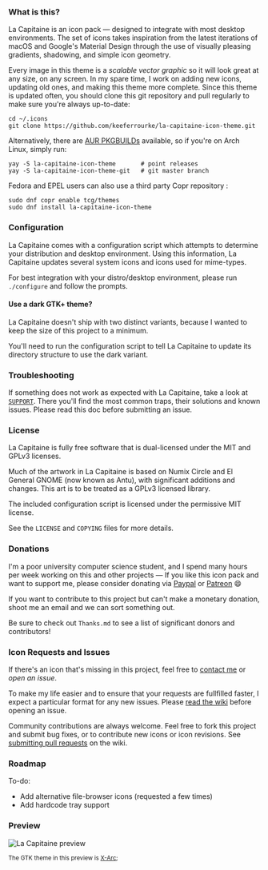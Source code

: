 ### What is this?
La Capitaine is an icon pack &mdash; designed to integrate with most
desktop environments. The set of icons takes inspiration from the latest
iterations of macOS and Google's Material Design through the use of
visually pleasing gradients, shadowing, and simple icon geometry.

Every image in this theme is a _scalable vector graphic_ so it will look
great at any size, on any screen. In my spare time, I work on adding new
icons, updating old ones, and making this theme more complete. Since
this theme is updated often, you should clone this git repository and
pull regularly to make sure you're always up-to-date:

```
cd ~/.icons
git clone https://github.com/keeferrourke/la-capitaine-icon-theme.git
```

Alternatively, there are
[AUR PKGBUILDs](https://aur.archlinux.org/packages/?K=la-capitaine-icon-theme)
available, so if you're on Arch Linux, simply run:

```
yay -S la-capitaine-icon-theme       # point releases
yay -S la-capitaine-icon-theme-git   # git master branch
```

Fedora and EPEL users can also use a third party Copr repository :

```
sudo dnf copr enable tcg/themes
sudo dnf install la-capitaine-icon-theme
```
<!--
Ubuntu
[PPA](https://launchpad.net/~dyatlov-igor/+archive/ubuntu/la-capitaine)
(maintained by [@igor-dyatlov](https://github.com/igor-dyatlov)):

```
sudo add-apt-repository ppa:dyatlov-igor/la-capitaine
sudo apt update
sudo apt install la-capitaine-icon-theme
```
-->

### Configuration
La Capitaine comes with a configuration script which attempts to
determine your distribution and desktop environment. Using this
information, La Capitaine updates several system icons and icons used
for mime-types.

For best integration with your distro/desktop environment, please run
`./configure` and follow the prompts.

#### Use a dark GTK+ theme?
La Capitaine doesn't ship with two distinct variants, because I wanted
to keep the size of this project to a minimum.

You'll need to run the configuration script to tell La Capitaine to
update its directory structure to use the dark variant.

### Troubleshooting
If something does not work as expected with La Capitaine, take a look at
[`SUPPORT`](.github/SUPPORT.md). There you'll find the most common
traps, their solutions and known issues. Please read this doc before
submitting an issue.

### License
La Capitaine is fully free software that is dual-licensed under the MIT
and GPLv3 licenses.

Much of the artwork in La Capitaine is based on Numix Circle and El
General GNOME (now known as Antu), with significant additions and
changes. This art is to be treated as a GPLv3 licensed library.

The included configuration script is licensed under the permissive MIT
license.

See the `LICENSE` and `COPYING` files for more details.

### Donations
I'm a poor university computer science student, and I spend many hours
per week working on this and other projects &mdash; If you like this
icon pack and want to support me, please consider donating via
[Paypal](https://paypal.me/keeferrourke) or
[Patreon](https://www.patreon.com/krourke) :smile:

If you want to contribute to this project but can't make a monetary
donation, shoot me an email and we can sort something out.

Be sure to check out `Thanks.md` to see a list of significant donors and
contributors!

### Icon Requests and Issues
If there's an icon that's missing in this project, feel free to
[contact me](https://krourke.org/contact) or _open an issue_.

To make my life easier and to ensure that your requests are fullfilled
faster, I expect a particular format for any new issues. Please
[read the wiki](https://github.com/keeferrourke/la-capitaine-icon-theme/wiki/Submitting-New-Issues)
before opening an issue.

Community contributions are always welcome. Feel free to fork this
project and submit bug fixes, or to contribute new icons or icon
revisions. See [submitting pull requests](https://github.com/keeferrourke/la-capitaine-icon-theme/wiki/Submitting-Pull-Requests)
on the wiki.

### Roadmap
To-do:
 * Add alternative file-browser icons (requested a few times)
 * Add hardcode tray support

### Preview
![La Capitaine preview](.product/preview.png)
<!-- ![La Capitaine preview](https://cdn.rawgit.com/keeferrourke/la-capitaine-icon-theme/master/preview.svg) -->

<small>The GTK theme in this preview is
[X-Arc](https://gitlab.com/LinxGem33/X-Arc-White);</small>
